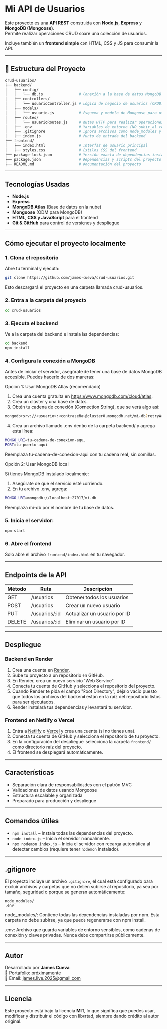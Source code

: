 # Mi API de Usuarios

Este proyecto es una **API REST** construida con **Node.js**, **Express** y **MongoDB (Mongoose)**.  
Permite realizar operaciones CRUD sobre una colección de usuarios.

Incluye también un **frontend simple** con HTML, CSS y JS para consumir la API.

---

## 📁 Estructura del Proyecto

```bash
crud-usuarios/
├── backend/
│   ├── config/
│   │   └── db.js                # Conexión a la base de datos MongoDB usando Mongoose
│   ├── controllers/
│   │   └── usuarioController.js # Lógica de negocio de usuarios (CRUD)
│   ├── models/
│   │   └── usuario.js           # Esquema y modelo de Mongoose para usuarios
│   ├── routes/
│   │   └── usuarioRoutes.js     # Rutas HTTP para realizar operaciones CRUD sobre los "usuarios"
│   ├── .env                     # Variables de entorno (NO subir al repositorio)
│   ├── .gitignore               # Ignora archivos como node_modules y .env
│   ├── index.js                 # Punto de entrada del backend
├── frontend/
│   ├── index.html               # Interfaz de usuario principal
│   ├── styles.css               # Estilos CSS del frontend
├── package-lock.json            # Versión exacta de dependencias instaladas
├── package.json                 # Dependencias y scripts del proyecto 
├── README.md                    # Documentación del proyecto
```

---

## Tecnologías Usadas

- **Node.js**
- **Express**
- **MongoDB Atlas** (Base de datos en la nube)
- **Mongoose** (ODM para MongoDB)
- **HTML, CSS y JavaScript** para el frontend
- **Git & GitHub** para control de versiones y despliegue

---

## Cómo ejecutar el proyecto localmente

### 1. Clona el repositorio

Abre tu terminal y ejecuta:

```bash
git clone https://github.com/james-cueva/crud-usuarios.git
```
Esto descargará el proyecto en una carpeta llamada crud-usuarios.

### 2. Entra a la carpeta del proyecto

```bash
cd crud-usuarios
```

### 3. Ejecuta el backend

Ve a la carpeta del backend e instala las dependencias:

```bash
cd backend
npm install
```
### 4. Configura la conexión a MongoDB

Antes de iniciar el servidor, asegúrate de tener una base de datos MongoDB accesible. Puedes hacerlo de dos maneras:

Opción 1: Usar MongoDB Atlas (recomendado)

1. Crea una cuenta gratuita en https://www.mongodb.com/cloud/atlas.
2. Crea un clúster y una base de datos.
3. Obtén tu cadena de conexión (Connection String), que se verá algo así:

```bash
mongodb+srv://<usuario>:<contraseña>@cluster0.mongodb.net/mi-db?retryWrites=true&w=majority
```

4. Crea un archivo llamado .env dentro de la carpeta backend/ y agrega esta línea:

```bash
MONGO_URI=tu-cadena-de-conexion-aqui
PORT=tu-puerto-aqui
```

Reemplaza tu-cadena-de-conexion-aqui con tu cadena real, sin comillas.

Opción 2: Usar MongoDB local

Si tienes MongoDB instalado localmente:

1. Asegúrate de que el servicio esté corriendo.
2. En tu archivo .env, agrega:

```bash
MONGO_URI=mongodb://localhost:27017/mi-db
```

Reemplaza mi-db por el nombre de tu base de datos.

### 5. Inicia el servidor:

```bash
npm start
```

### 6. Abre el frontend

Solo abre el archivo `frontend/index.html` en tu navegador.

---

## Endpoints de la API

| Método | Ruta           | Descripción                  |
|--------|----------------|------------------------------|
| GET    | /usuarios      | Obtener todos los usuarios   |
| POST   | /usuarios      | Crear un nuevo usuario       |
| PUT    | /usuarios/:id  | Actualizar un usuario por ID |
| DELETE | /usuarios/:id  | Eliminar un usuario por ID   |

---

## Despliegue

### Backend en Render

1. Crea una cuenta en [Render](https://render.com).
2. Sube tu proyecto a un repositorio en GitHub.
3. En Render, crea un nuevo servicio "Web Service".
4. Conecta tu cuenta de GitHub y selecciona el repositorio del proyecto.
5. Cuando Render te pida el campo "Root Directory", déjalo vacío puesto que todos los archivos del backend están en la raíz del repositorio listos para ser ejecutados.
6. Render instalará tus dependencias y levantará tu servidor.

### Frontend en Netlify o Vercel

1. Entra a [Netlify](https://netlify.com) o [Vercel](https://vercel.com) y crea una cuenta (si no tienes una).
2. Conecta tu cuenta de GitHub y selecciona el repositorio de tu proyecto.
3. En la configuración del despliegue, selecciona la carpeta `frontend/` como directorio raíz del proyecto. 
4. El frontend se desplegará automáticamente.

---

## Características

- Separación clara de responsabilidades con el patrón MVC
- Validaciones de datos usando Mongoose
- Estructura escalable y organizada
- Preparado para producción y despliegue

---

## Comandos útiles

- `npm install` – Instala todas las dependencias del proyecto.
- `node index.js` – Inicia el servidor manualmente.
- `npx nodemon index.js` – Inicia el servidor con recarga automática al detectar cambios (requiere tener `nodemon` instalado).

---

## .gitignore

El proyecto incluye un archivo `.gitignore`, el cual está configurado para excluir archivos y carpetas que no deben subirse al repositorio, ya sea por tamaño, seguridad o porque se generan automáticamente:

```
node_modules/
.env
```

node_modules/: Contiene todas las dependencias instaladas por npm. Esta carpeta no debe subirse, ya que puede regenerarse con npm install.

.env: Archivo que guarda variables de entorno sensibles, como cadenas de conexión y claves privadas. Nunca debe compartirse públicamente.

---

## Autor

Desarrollado por **James Cueva**  
💼 Portafolio: próximamente  
📧 Email: james.live.2025@gmail.com

---

## Licencia

Este proyecto está bajo la licencia **MIT**, lo que significa que puedes usar, modificar y distribuir el código con libertad, siempre dando crédito al autor original.

